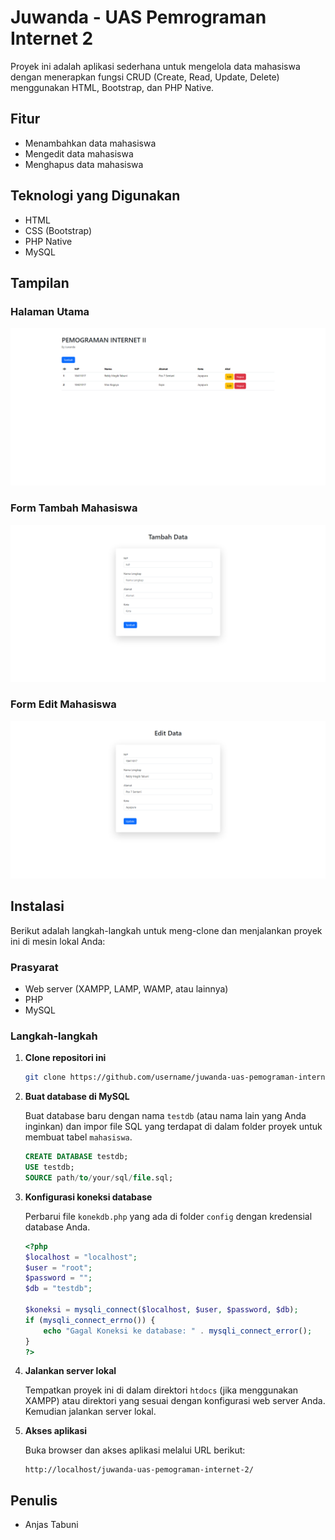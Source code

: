 # Juwanda - UAS Pemrograman Internet 2

Proyek ini adalah aplikasi sederhana untuk mengelola data mahasiswa dengan menerapkan fungsi CRUD (Create, Read, Update, Delete) menggunakan HTML, Bootstrap, dan PHP Native.

## Fitur

- Menambahkan data mahasiswa
- Mengedit data mahasiswa
- Menghapus data mahasiswa

## Teknologi yang Digunakan

- HTML
- CSS (Bootstrap)
- PHP Native
- MySQL

## Tampilan

### Halaman Utama

![Halaman Utama](index.png)

### Form Tambah Mahasiswa

![Form Tambah Mahasiswa](tambah.png)

### Form Edit Mahasiswa

![Form Edit Mahasiswa](edit.png)

## Instalasi

Berikut adalah langkah-langkah untuk meng-clone dan menjalankan proyek ini di mesin lokal Anda:

### Prasyarat

- Web server (XAMPP, LAMP, WAMP, atau lainnya)
- PHP
- MySQL

### Langkah-langkah

1. **Clone repositori ini**

    ```bash
    git clone https://github.com/username/juwanda-uas-pemograman-internet-2.git
    ```

2. **Buat database di MySQL**

    Buat database baru dengan nama `testdb` (atau nama lain yang Anda inginkan) dan impor file SQL yang terdapat di dalam folder proyek untuk membuat tabel `mahasiswa`.

    ```sql
    CREATE DATABASE testdb;
    USE testdb;
    SOURCE path/to/your/sql/file.sql;
    ```

3. **Konfigurasi koneksi database**

    Perbarui file `konekdb.php` yang ada di folder `config` dengan kredensial database Anda.

    ```php
    <?php
    $localhost = "localhost";
    $user = "root";
    $password = "";
    $db = "testdb";

    $koneksi = mysqli_connect($localhost, $user, $password, $db);
    if (mysqli_connect_errno()) {
        echo "Gagal Koneksi ke database: " . mysqli_connect_error();
    }
    ?>
    ```

4. **Jalankan server lokal**

    Tempatkan proyek ini di dalam direktori `htdocs` (jika menggunakan XAMPP) atau direktori yang sesuai dengan konfigurasi web server Anda. Kemudian jalankan server lokal.

5. **Akses aplikasi**

    Buka browser dan akses aplikasi melalui URL berikut:

    ```url
    http://localhost/juwanda-uas-pemograman-internet-2/
    ```


## Penulis

- Anjas Tabuni

